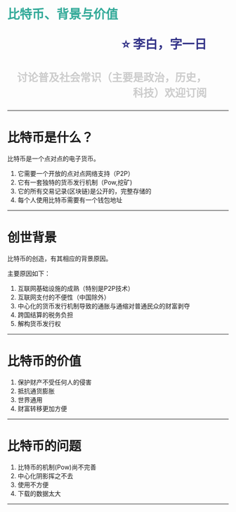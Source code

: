 <span style="color:#3A9">比特币、背景与价值</span><p style="text-align:right;font-size:28px;margin-right:50px;color:#333388;">:star: 李白，字一日</p><p style="text-align:right;font-size:24px;margin-right:50px;color:#ccc">讨论普及社会常识（主要是政治，历史，科技）欢迎订阅</p>
===

---

比特币是什么？
===
比特币是一个点对点的电子货币。

1. 它需要一个开放的点对点网络支持（P2P）
2. 它有一套独特的货币发行机制（Pow,挖矿)
3. 它的所有交易记录(区块链)是公开的，完整存储的
4. 每个人使用比特币需要有一个钱包地址

---

创世背景
===

比特币的创造，有其相应的背景原因。

主要原因如下：

1. 互联网基础设施的成熟（特别是P2P技术）
2. 互联网支付的不便性（中国除外）
3. 中心化的货币发行机制导致的通胀与通缩对普通民众的财富剥夺
4. 跨国结算的税务负担
5. 解构货币发行权

---
比特币的价值
===
1. 保护财产不受任何人的侵害
2. 抵抗通货膨胀
3. 世界通用
4. 财富转移更加方便

---
比特币的问题
===

1. 比特币的机制(Pow)尚不完善
2. 中心化阴影挥之不去
3. 使用不方便
4. 下载的数据太大

---

